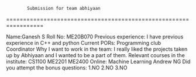             Submission for team abhiyaan
=================================================================

Name:Ganesh S
Roll No: ME20B070
Previous experience:
I have previous experience in C++ and python
Current PORs:
Programming club Coordinator
Why I want to work in the team:
I really liked the projects taken up by Abhiyaan and I wanted to be a part of them.
Relevant courses in the institute:
CS1100
ME2201
ME2400
Online:
Machine Learning Andrew NG
Did you attempt the bonus questions:
1.NO
2.NO
3.NO
